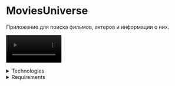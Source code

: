 # MoviesUniverse

Приложение для поиска фильмов, актеров и информации о них.

<p float="left">
	<video src='https://user-images.githubusercontent.com/110708970/189915279-b55cb1e5-332b-4594-8d4a-140a00d46119.mp4' width=150/>
</p>



<details>
<summary>Technologies</summary>

- Architecture:	MVVM, Single Activity, Fragments, XML

- Asynchronous:	Coroutine Flow

- Navigation: Cicerone

- DI: Koin

- Network: Retrofit

- Json: Kotlin serialization

- Data Base: Room

- Image Loading: Coil
	
- Other: Paging 3

</details>

<details><summary>Requirements</summary>

- Мин версия: Andorid 6.0 <br>
- Ориентация: Портретная <br>
- Локализация: Русский язык <br>

- API: https://kinopoiskapiunofficial.tech/ 

- Проект состоит из 5 экранов и нижнего нав. меню.

	<details><summary>Сплэш экран</summary>
	<img src="https://user-images.githubusercontent.com/110708970/190561500-ea6da764-7079-4a04-bf71-a8cb9a5a51d1.png" width="150" />
	
		- Задержка для показа 800 мс.

	</details>

	<details><summary>Таб экран "Главная"</summary>
	<img src="https://user-images.githubusercontent.com/110708970/190562904-91e1c3ee-9f49-4aa9-9f52-fc735851408b.png" width="150" />
	<img src="https://user-images.githubusercontent.com/110708970/190564189-ef5fedb5-befa-464f-94c3-5ff6af0b4001.png" width="150" />
	<img src="https://user-images.githubusercontent.com/110708970/190563443-eb4e8481-73a1-45cc-9102-2889725db7c3.png" width="150" />
	<img src="https://user-images.githubusercontent.com/110708970/190564442-4344233b-2ea8-4564-ba90-36efe69c8b57.png" width="150" />
	<img src="https://user-images.githubusercontent.com/110708970/190564495-3d26b99e-2bc0-4984-8fe4-6d9a58459e4e.png" width="150" />

		- Вход: сплеш экран, таб нижнего нав. меню "Главная"
		- Представляет список фильмов.

		- Наличие пагинации.

		- Наличие кэширования в базе данных.
		- При первом открытии экрана происходит запрос в сеть на загрузку фильмов, при последующих - загрузка из кэша.
		- В процессе запроса в сеть - отображается состояние загузки.

		- По клику на фильм - открывается экран с детальной информацией о фильме, с возможностью возврата.

		- Присутствует swipe refresh layout. (для обновления списка с запросом в сеть)
		- В процессе обновления - отображается состояние обновления.
		- При обновлении с swipe refresh layout очищается кэш и происходит запрос в сеть для обновления данных.
		- При обновлении с swipe refresh layout и возникновении ошибки - отображается snack bar.

		- При входе со сплеш экрана, при отсутствии соединения с интернетом и отсутсвия данных в кэше - показывается состояние ошибки с возможностью повторного запроса.
		- При повторном запросе - отображается состояние загузки.

		- При нажатии на кнопку back - происходит выход из приложения.

	</details>

	<details><summary>Таб экран "Фильмы" для поиска фильмов</summary>
	<img src="https://user-images.githubusercontent.com/110708970/190565093-5806db32-ba41-48f7-8704-fd8911c2570e.png" width="150" />
	<img src="https://user-images.githubusercontent.com/110708970/190565120-ccf2e5e4-4b3c-419f-9855-4c15add60066.png" width="150" />
	<img src="https://user-images.githubusercontent.com/110708970/190565096-b5de6df1-bcb1-4479-8111-b20ee4a389a9.png" width="150" />
	<img src="https://user-images.githubusercontent.com/110708970/190565097-16c4457b-0040-4d43-bcbb-bd39600d41d9.png" width="150" />

		- Вход: таб нижнего нав. меню "Поиск"
		- Содержит поле для ввода текста.
		- Поиск производится по вхождению подстроки в строку (название фильма).

		- При выполнении поиска происходит запрос в сеть.
		- В процессе загрузки - отображается состояние загузки.
		- Результат поиска отображается списком.

		- При выполнении запроса и возникновении ошибки - отображается соответствующее состояние.

		- При первом входе на экран - отображается соответсвущее состояние.
		- При отсутствии результатов поиска - отображается соответствующее состояние.

		- По клику на фильм - открывается экран с детальной информацией фильма.

		- При нажатии на кнопку back - происходит выход из приложения.

	</details>

	<details><summary>Экран с детальной информацией фильма</summary>
	<img src="https://user-images.githubusercontent.com/110708970/190565788-0f8ea0e8-0c88-4ac3-aa99-910df93fbcee.png" width="150" />
	<img src="https://user-images.githubusercontent.com/110708970/190565790-ecf0ba9e-fee2-43a4-b696-8effc3019cac.png" width="150" />
	<img src="https://user-images.githubusercontent.com/110708970/190565791-cd49787d-e040-4303-988b-dcec882ca2fe.png" width="150" />
	<img src="https://user-images.githubusercontent.com/110708970/190565796-e44935d4-2e65-440c-90a3-18276ece1045.png" width="150" />
	
		- Вход: главный экран, экран поиска фильмов.

		- Наличие кэширования в базе данных.
		- При первом открытии экрана происходит запрос в сеть на загрузку, при последующих - загрузка из кэша.
		- В процессе запроса в сеть - отображается состояние загузки.
		- При возникновении ошибки во время запроса - отображается сообветсвующее состояние.

		- Содержит navigate up кнопку "Назад" для возврата на предыдущий экран.

		- Содержит возможность перехода на экран с участниками в создании фильма.

		- При нажатии на кнопку back - происходит переход на таб экран "Главная".

	</details>

	<details><summary>Экран участников в создании фильма</summary>
	<img src="https://user-images.githubusercontent.com/110708970/190566328-cc52ab5b-6ec2-474f-9cbe-ab09c43bf339.png" width="150" />
	<img src="https://user-images.githubusercontent.com/110708970/190566334-d3f2619f-1166-4d9f-99ec-3b2e887216f7.png" width="150" />
	<img src="https://user-images.githubusercontent.com/110708970/190566337-d6c5f8d1-3da1-49a3-926e-3a5b42a918d2.png" width="150" />

		- Вход: Экран с детальной информацией о фильме.

		- При открытии экрана происходит запрос в сеть.
		- В процессе загрузки - отображается состояние загузки.
		- Результат поиска отображается списком.

		- При выполнении запроса и возникновении ошибки - отображается соответствующее состояние.

		- Содержит navigate up кнопку "Назад" для возврата на экран с детальной информацией о фильме.

		- По клику на элемент - открывается экран с детальной информацией участника.

		- При нажатии на кнопку back - происходит переход на таб экран "Главная".

	</details>

	<details><summary>Экран с детальной информацией участника в создании фильма</summary>
	<img src="https://user-images.githubusercontent.com/110708970/190566845-8c8cc376-9f3d-4461-84fb-7256a2716790.png" width="150" />
	<img src="https://user-images.githubusercontent.com/110708970/190566851-d457a0e7-e31a-485e-a77c-35f8f4d97fa3.png" width="150" />
	<img src="https://user-images.githubusercontent.com/110708970/190566850-f34295e2-096b-4b88-bad0-38568e8dbab1.png" width="150" />

		- Вход: Экран участников в создании фильма

		- При открытии экрана происходит запрос в сеть.
		- В процессе загрузки - отображается состояние загузки.
		- При выполнении запроса и возникновении ошибки - отображается соответствующее состояние.

		- Содержит navigate up кнопку "Назад" для возврата на экран с детальной информацией участника.

		- При нажатии на кнопку back - происходит переход на таб экран "Главная".

	</details>

</details>
